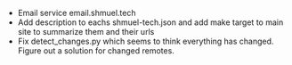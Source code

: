 - Email service email.shmuel.tech
- Add description to eachs shmuel-tech.json and add make target to main site to summarize them and their urls
- Fix detect_changes.py which seems to think everything has changed. Figure out a solution for changed remotes.